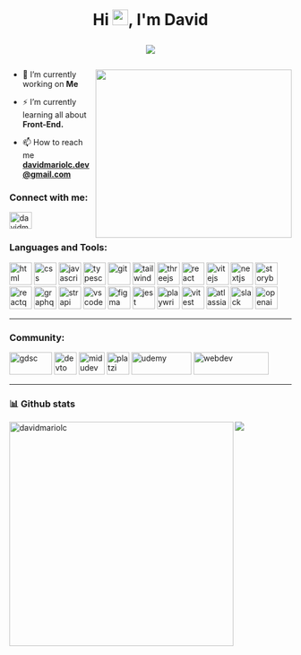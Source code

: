 <h1 align="center">
Hi <img src="https://media.giphy.com/media/hvRJCLFzcasrR4ia7z/giphy.gif" width="28">, I'm David
<p>
  <img
       align="center"
     src="https://readme-typing-svg.herokuapp.com?font=Jetbrain+Mono&color=76F78C&lines=A+passionate+frontend+Student;Always+learning+new+things"
     >
</p>
</h1>




<img align="right" src="https://media.giphy.com/media/lJNoBCvQYp7nq/giphy.gif" width="350" height="300" style="object-fit: cover;"/>

- 🔭 I’m currently working on **Me**

-  ⚡ I’m currently learning all about **Front-End.**

- 📫 How to reach me **davidmariolc.dev@gmail.com**



<h3 align="left">Connect with me:</h3>

<p align="left">  

<a href="https://twitter.com/davidmariolc" target="_blank">
  <img align="center" src="https://raw.githubusercontent.com/rahuldkjain/github-profile-readme-generator/master/src/images/icons/Social/twitter.svg" alt="davidmariolc" height="30" width="40" />
  </a>

</p>

<h3 align="left">Languages and Tools:</h3>
<p align="left">
 
<img src="https://svgl.app/library/html5.svg" alt="html" width="40" height="40"/> 
<img src="https://svgl.app/library/css.svg" alt="css" width="40" height="40"/> 
<img src="https://svgl.app/library/javascript.svg" alt="javascript" width="40" height="40"/>
<img src="https://svgl.app/library/typescript.svg" alt="typescript" width="40" height="40"/>
<img src="https://svgl.app/library/git.svg" alt="git" width="40" height="40"/>    
<img src="https://svgl.app/library/tailwindcss.svg" alt="tailwindcss" width="40" height="40"/> 
<img src="https://svgl.app/library/threejs-dark.svg" alt="threejs" width="40" height="40"/>
<img src="https://svgl.app/library/react.svg" alt="react" width="40" height="40"/> 
<img src="https://svgl.app/library/vitejs.svg" alt="vitejs" width="40" height="40"/> 
<img src="https://svgl.app/library/nextjs_icon_dark.svg" alt="nextjs" width="40" height="40"/>
<img src="https://svgl.app/library/storybook.svg" alt="storybook" width="40" height="40"/> 
<img src="https://svgl.app/library/reactquery.svg" alt="reactquery" width="40" height="40"/> 
<img src="https://svgl.app/library/graphql.svg" alt="graphql" width="40" height="40"/> 
<img src="https://svgl.app/library/strapi.svg" alt="strapi" width="40" height="40"/>
<img src="https://svgl.app/library/vscode.svg" alt="vscode" width="40" height="40"/>
<img src="https://svgl.app/library/figma.svg" alt="figma" width="40" height="40"/>
<img src="https://svgl.app/library/jest.svg" alt="jest" width="40" height="40"/>
<img src="https://svgl.app/library/playwright.svg" alt="playwright" width="40" height="40"/> 
<img src="https://svgl.app/library/vitest.svg" alt="vitest" width="40" height="40"/> 
<img src="https://svgl.app/library/atlassian.svg" alt="atlassian" width="40" height="40"/> 
<img src="https://svgl.app/library/slack.svg" alt="slack" width="40" height="40"/> 
<img src="https://svgl.app/library/openai_dark.svg" alt="openai" width="40" height="40"/> 
</p>
<hr> 
<h3 align="left">Community:</h3>
<p align="left">
<img src="https://svgl.app/library/gdsc.svg" alt="gdsc" width="76" height="40"/> 
<img src="https://svgl.app/library/devto-dark.svg" alt="devto" width="40" height="40"/> 
<img src="https://svgl.app/library/midudev.svg" alt="midudev" width="46" height="40"/>
<img src="https://svgl.app/library/platzi.svg" alt="platzi" width="40" height="40"/>
<img src="https://svgl.app/library/udemy_dark.svg" alt="udemy" width="107" height="40"/>
<img src="https://svgl.app/library/webdev.svg" alt="webdev" width="134" height="40"/>
</p>

<hr> 
<h3 >📊 Github stats</h3>
<!-- <br/> -->
<img align="left"  src="https://github-readme-stats.vercel.app/api?username=davidmariolc&show_icons=true&locale=en&theme=react&hide_border=true&bg_color=1d1f21&title_color=ffffff&icon_color=2bbc8a" alt="davidmariolc"  width="400px"/>   
<img  src="https://github-readme-stats.vercel.app/api/top-langs/?username=davidmariolc&layout=compact&theme=react&hide_border=true&bg_color=1d1f21&title_color=ffffff&icon_color=2bbc8a" />




